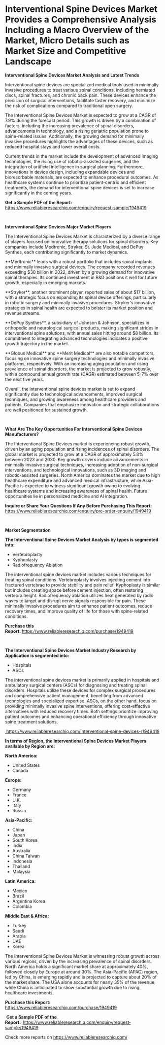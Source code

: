 <p><h1>Interventional Spine Devices Market Provides a Comprehensive Analysis Including a Macro Overview of the Market, Micro Details such as Market Size and Competitive Landscape</h1></p><p><strong>Interventional Spine Devices Market Analysis and Latest Trends</strong></p>
<p><p>Interventional spine devices are specialized medical tools used in minimally invasive procedures to treat various spinal conditions, including herniated discs, spinal fractures, and chronic back pain. These devices enhance the precision of surgical interventions, facilitate faster recovery, and minimize the risk of complications compared to traditional open surgery.</p><p>The Interventional Spine Devices Market is expected to grow at a CAGR of 7.9% during the forecast period. This growth is driven by a combination of factors, including the increasing prevalence of spinal disorders, advancements in technology, and a rising geriatric population prone to spine-related issues. Additionally, the growing demand for minimally invasive procedures highlights the advantages of these devices, such as reduced hospital stays and lower overall costs.</p><p>Current trends in the market include the development of advanced imaging technologies, the rising use of robotic-assisted surgeries, and the integration of artificial intelligence in surgical planning. Furthermore, innovations in device design, including expandable devices and bioresorbable materials, are expected to enhance procedural outcomes. As healthcare systems continue to prioritize patient-centric and efficient treatments, the demand for interventional spine devices is set to increase significantly in the coming years.</p></p>
<p><strong>Get a Sample PDF of the Report:&nbsp;</strong> <a href="https://www.reliableresearchiq.com/enquiry/request-sample/1949419?utm_campaign=2313&utm_medium=2&utm_source=Github&utm_content=ia&utm_term=03032025&utm_id=interventional-spine-devices">https://www.reliableresearchiq.com/enquiry/request-sample/1949419</a></p>
<p>&nbsp;</p>
<p><strong>Interventional Spine Devices Major Market Players</strong></p>
<p><p>The Interventional Spine Devices Market is characterized by a diverse range of players focused on innovative therapy solutions for spinal disorders. Key companies include Medtronic, Stryker, St. Jude Medical, and DePuy Synthes, each contributing significantly to market dynamics. </p><p>**Medtronic** leads with a robust portfolio that includes spinal implants and minimally invasive surgical devices. The company recorded revenues exceeding $30 billion in 2022, driven by a growing demand for innovative spinal therapies. Its continued investment in R&D positions it well for future growth, especially in emerging markets.</p><p>**Stryker**, another prominent player, reported sales of about $17 billion, with a strategic focus on expanding its spinal device offerings, particularly in robotic surgery and minimally invasive procedures. Stryker's innovative strategies in spinal health are expected to bolster its market position and revenue streams.</p><p>**DePuy Synthes**, a subsidiary of Johnson & Johnson, specializes in orthopedic and neurological surgical products, making significant strides in interventional spine solutions, with annual sales hitting around $8 billion. Its commitment to integrating advanced technologies indicates a positive growth trajectory in the market.</p><p>**Globus Medical** and **Merit Medical** are also notable competitors, focusing on innovative spine surgery technologies and minimally invasive platforms, respectively. With an increasing aging population and rising prevalence of spinal disorders, the market is projected to grow robustly, with a compound annual growth rate (CAGR) estimated between 5-7% over the next five years.</p><p>Overall, the interventional spine devices market is set to expand significantly due to technological advancements, improved surgical techniques, and growing awareness among healthcare providers and patients. Companies that emphasize innovation and strategic collaborations are well positioned for sustained growth.</p></p>
<p>&nbsp;</p>
<p><strong>What Are The Key Opportunities For Interventional Spine Devices Manufacturers?</strong></p>
<p><p>The Interventional Spine Devices market is experiencing robust growth, driven by an aging population and rising incidences of spinal disorders. The global market is projected to grow at a CAGR of approximately 5.8% between 2023 and 2030. Key growth drivers include advancements in minimally invasive surgical techniques, increasing adoption of non-surgical interventions, and technological innovations, such as 3D imaging and robotic-assisted surgeries. North America dominates the market due to high healthcare expenditure and advanced medical infrastructure, while Asia-Pacific is expected to witness significant growth owing to evolving healthcare systems and increasing awareness of spinal health. Future opportunities lie in personalized medicine and AI integration.</p></p>
<p><strong>Inquire or Share Your Questions If Any Before Purchasing This Report:</strong> <a href="https://www.reliableresearchiq.com/enquiry/pre-order-enquiry/1949419?utm_campaign=2313&utm_medium=2&utm_source=Github&utm_content=ia&utm_term=03032025&utm_id=interventional-spine-devices">https://www.reliableresearchiq.com/enquiry/pre-order-enquiry/1949419</a></p>
<p>&nbsp;</p>
<p><strong>Market Segmentation</strong></p>
<p><strong>The Interventional Spine Devices Market Analysis by types is segmented into:</strong></p>
<p><ul><li>Vertebroplasty</li><li>Kyphoplasty</li><li>Radiofrequency Ablation</li></ul></p>
<p><p>The interventional spine devices market includes various techniques for treating spinal conditions. Vertebroplasty involves injecting cement into fractured vertebrae to provide stability and pain relief. Kyphoplasty is similar but includes creating space before cement injection, often restoring vertebra height. Radiofrequency ablation utilizes heat generated by radio waves to target and disrupt nerve signals responsible for pain. These minimally invasive procedures aim to enhance patient outcomes, reduce recovery times, and improve quality of life for those with spine-related conditions.</p></p>
<p><strong>Purchase this Report:&nbsp;</strong><a href="https://www.reliableresearchiq.com/purchase/1949419?utm_campaign=2313&utm_medium=2&utm_source=Github&utm_content=ia&utm_term=03032025&utm_id=interventional-spine-devices">https://www.reliableresearchiq.com/purchase/1949419</a></p>
<p>&nbsp;</p>
<p><strong>The Interventional Spine Devices Market Industry Research by Application is segmented into:</strong></p>
<p><ul><li>Hospitals</li><li>ASCs</li></ul></p>
<p><p>The interventional spine devices market is primarily applied in hospitals and ambulatory surgical centers (ASCs) for diagnosing and treating spinal disorders. Hospitals utilize these devices for complex surgical procedures and comprehensive patient management, benefiting from advanced technologies and specialized expertise. ASCs, on the other hand, focus on providing minimally invasive spine interventions, offering cost-effective alternatives with reduced recovery times. Both settings prioritize improving patient outcomes and enhancing operational efficiency through innovative spine treatment solutions.</p></p>
<p><a href="https://www.reliableresearchiq.com/interventional-spine-devices-r1949419?utm_campaign=2313&utm_medium=2&utm_source=Github&utm_content=ia&utm_term=03032025&utm_id=interventional-spine-devices">&nbsp;https://www.reliableresearchiq.com/interventional-spine-devices-r1949419</a></p>
<p><strong>In terms of Region, the Interventional Spine Devices Market Players available by Region are:</strong></p>
<p>
    <p> <strong> North America: </strong>
        <ul>
            <li>United States</li>
            <li>Canada</li>
        </ul>
        </p> 
    <p> <strong> Europe: </strong>
        <ul>
            <li>Germany</li>
            <li>France</li>
            <li>U.K.</li>
            <li>Italy</li>
            <li>Russia</li>
        </ul>
        </p> 
    <p> <strong> Asia-Pacific: </strong>
        <ul>
            <li>China</li>
            <li>Japan</li>
            <li>South Korea</li>
            <li>India</li>
            <li>Australia</li>
            <li>China Taiwan</li>
            <li>Indonesia</li>
            <li>Thailand</li>
            <li>Malaysia</li>
        </ul>
        </p> 
    <p> <strong> Latin America: </strong>
        <ul>
            <li>Mexico</li>
            <li>Brazil</li>
            <li>Argentina Korea</li>
            <li>Colombia</li>
        </ul>
        </p> 
    <p> <strong> Middle East & Africa: </strong>
        <ul>
            <li>Turkey</li>
            <li>Saudi</li>
            <li>Arabia</li>
            <li>UAE</li>
            <li>Korea</li>
        </ul>
    </p>
    </p>
<p><p>The Interventional Spine Devices Market is witnessing robust growth across various regions, driven by the increasing prevalence of spinal disorders. North America holds a significant market share at approximately 40%, followed closely by Europe at around 30%. The Asia-Pacific (APAC) region, led by China, is emerging rapidly and is projected to capture about 20% of the market share. The USA alone accounts for nearly 35% of the revenue, while China is anticipated to show substantial growth due to rising healthcare investments.</p></p>
<p><strong>Purchase this Report: </strong><a href="https://www.reliableresearchiq.com/purchase/1949419?utm_campaign=2313&utm_medium=2&utm_source=Github&utm_content=ia&utm_term=03032025&utm_id=interventional-spine-devices">https://www.reliableresearchiq.com/purchase/1949419</a></p>
<p>&nbsp;<strong>Get a Sample PDF of the Report:&nbsp;&nbsp;</strong><a href="https://www.reliableresearchiq.com/enquiry/request-sample/1949419?utm_campaign=2313&utm_medium=2&utm_source=Github&utm_content=ia&utm_term=03032025&utm_id=interventional-spine-devices">https://www.reliableresearchiq.com/enquiry/request-sample/1949419</a></p>
<p><strong></strong></p>
<p>Check more reports on <a href="https://www.reliableresearchiq.com/?utm_campaign=2313&utm_medium=2&utm_source=Github&utm_content=ia&utm_term=03032025&utm_id=interventional-spine-devices">https://www.reliableresearchiq.com/</a></p>